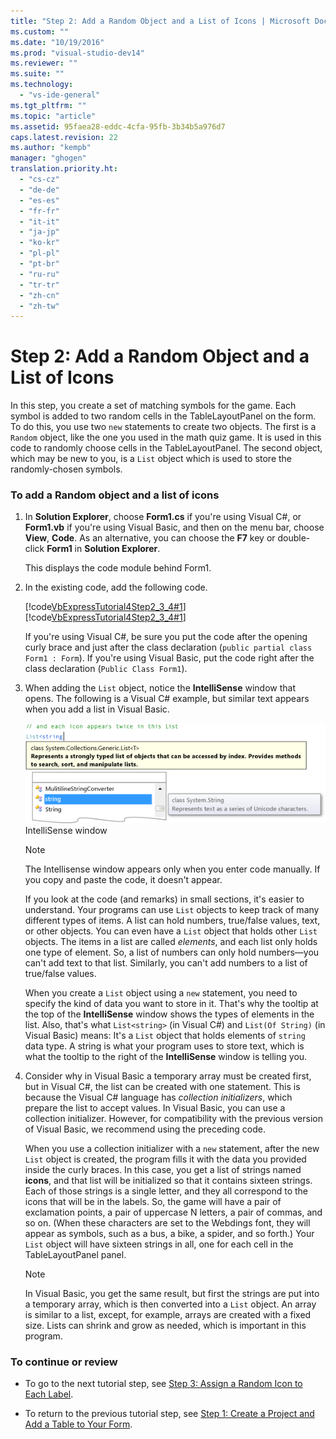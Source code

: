 ```yaml
---
title: "Step 2: Add a Random Object and a List of Icons | Microsoft Docs"
ms.custom: ""
ms.date: "10/19/2016"
ms.prod: "visual-studio-dev14"
ms.reviewer: ""
ms.suite: ""
ms.technology: 
  - "vs-ide-general"
ms.tgt_pltfrm: ""
ms.topic: "article"
ms.assetid: 95faea28-eddc-4cfa-95fb-3b34b5a976d7
caps.latest.revision: 22
ms.author: "kempb"
manager: "ghogen"
translation.priority.ht: 
  - "cs-cz"
  - "de-de"
  - "es-es"
  - "fr-fr"
  - "it-it"
  - "ja-jp"
  - "ko-kr"
  - "pl-pl"
  - "pt-br"
  - "ru-ru"
  - "tr-tr"
  - "zh-cn"
  - "zh-tw"
---
```

# Step 2: Add a Random Object and a List of Icons
In this step, you create a set of matching symbols for the game. Each symbol is added to two random cells in the TableLayoutPanel on the form. To do this, you use two `new` statements to create two objects. The first is a `Random` object, like the one you used in the math quiz game. It is used in this code to randomly choose cells in the TableLayoutPanel. The second object, which may be new to you, is a `List` object which is used to store the randomly-chosen symbols.  
  
### To add a Random object and a list of icons  
  
1.  In **Solution Explorer**, choose **Form1.cs** if you're using Visual C#, or **Form1.vb** if you're using Visual Basic, and then on the menu bar, choose **View**, **Code**. As an alternative, you can choose the **F7** key or double-click **Form1** in **Solution Explorer**.  
  
     This displays the code module behind Form1.  
  
2.  In the existing code, add the following code.  
  
     [!code[VbExpressTutorial4Step2_3_4#1](../ide/codesnippet/CSharp/step-2--add-a-random-object-and-a-list-of-icons_1.cs)]
[!code[VbExpressTutorial4Step2_3_4#1](../ide/codesnippet/VisualBasic/step-2--add-a-random-object-and-a-list-of-icons_1.vb)]  
  
     If you're using Visual C#, be sure you put the code after the opening curly brace and just after the class declaration (`public partial class Form1 : Form`). If you're using Visual Basic, put the code right after the class declaration (`Public Class Form1`).  
  
3.  When adding the `List` object, notice the **IntelliSense** window that opens. The following is a Visual C# example, but similar text appears when you add a list in Visual Basic.  
  
     ![Properties window showing Click event](../ide/media/express_listintellisense.png "Express_ListIntellisense")  
IntelliSense window  
  
    > [!NOTE]
    >  The Intellisense window appears only when you enter code manually. If you copy and paste the code, it doesn't appear.  
  
     If you look at the code (and remarks) in small sections, it's easier to understand. Your programs can use `List` objects to keep track of many different types of items. A list can hold numbers, true/false values, text, or other objects. You can even have a `List` object that holds other `List` objects. The items in a list are called *elements*, and each list only holds one type of element. So, a list of numbers can only hold numbers—you can't add text to that list. Similarly, you can't add numbers to a list of true/false values.  
  
     When you create a `List` object using a `new` statement, you need to specify the kind of data you want to store in it. That's why the tooltip at the top of the **IntelliSense** window shows the types of elements in the list. Also, that's what `List<string>` (in Visual C#) and `List(Of String)` (in Visual Basic) means: It's a `List` object that holds elements of `string` data type. A string is what your program uses to store text, which is what the tooltip to the right of the **IntelliSense** window is telling you.  
  
4.  Consider why in Visual Basic a temporary array must be created first, but in Visual C#, the list can be created with one statement. This is because the Visual C# language has *collection initializers*, which prepare the list to accept values. In Visual Basic, you can use a collection initializer. However, for compatibility with the previous version of Visual Basic, we recommend using the preceding code.  
  
     When you use a collection initializer with a `new` statement, after the new `List` object is created, the program fills it with the data you provided inside the curly braces. In this case, you get a list of strings named **icons**, and that list will be initialized so that it contains sixteen strings. Each of those strings is a single letter, and they all correspond to the icons that will be in the labels. So, the game will have a pair of exclamation points, a pair of uppercase N letters, a pair of commas, and so on. (When these characters are set to the Webdings font, they will appear as symbols, such as a bus, a bike, a spider, and so forth.) Your `List` object will have sixteen strings in all, one for each cell in the TableLayoutPanel panel.  
  
    > [!NOTE]
    >  In Visual Basic, you get the same result, but first the strings are put into a temporary array, which is then converted into a `List` object. An array is similar to a list, except, for example, arrays are created with a fixed size. Lists can shrink and grow as needed, which is important in this program.  
  
### To continue or review  
  
-   To go to the next tutorial step, see [Step 3: Assign a Random Icon to Each Label](../ide/step-3--assign-a-random-icon-to-each-label.md).  
  
-   To return to the previous tutorial step, see [Step 1: Create a Project and Add a Table to Your Form](../ide/step-1--create-a-project-and-add-a-table-to-your-form.md).